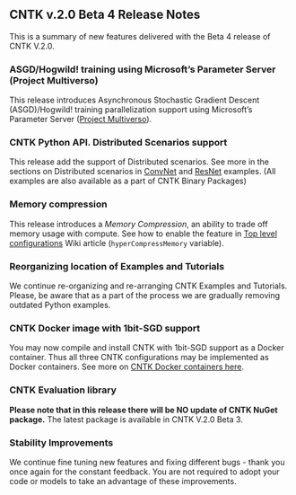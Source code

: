 ## CNTK v.2.0 Beta 4 Release Notes

This is a summary of new features delivered with the Beta 4 release of CNTK V.2.0.

### ASGD/Hogwild! training using Microsoft’s Parameter Server (Project Multiverso)

This release introduces Asynchronous Stochastic Gradient Descent (ASGD)/Hogwild! training parallelization support using Microsoft’s Parameter Server ([Project Multiverso](https://github.com/Microsoft/multiverso)).

### CNTK Python API. Distributed Scenarios support

This release add the support of Distributed scenarios. See more in the sections on Distributed scenarios in [ConvNet](https://github.com/Microsoft/CNTK/blob/master/Examples/Image/Classification/ConvNet/Python/README.md) and [ResNet](https://github.com/Microsoft/CNTK/blob/master/Examples/Image/Classification/ResNet/Python/README.md) examples. (All examples are also available as a part of CNTK Binary Packages)

### Memory compression

This release introduces a *Memory Compression*, an ability to trade off memory usage with compute. See how to enable the feature in [Top level configurations](https://github.com/Microsoft/CNTK/wiki/Top-level-configurations#forcedeterministicalgorithms) Wiki article (```hyperCompressMemory``` variable).

### Reorganizing location of Examples and Tutorials

We continue re-organizing and re-arranging CNTK Examples and Tutorials. Please, be aware that as a part of the process we are gradually removing outdated Python examples.

### CNTK Docker image with 1bit-SGD support

You may now compile and install CNTK with 1bit-SGD support as a Docker container. Thus all three CNTK configurations may be implemented as Docker containers. See more on [CNTK Docker containers here](https://github.com/Microsoft/CNTK/blob/master/Tools/docker/README.md). 

### CNTK Evaluation library

**Please note that in this release there will be NO update of CNTK NuGet package.** The latest package is available in CNTK V.2.0 Beta 3.


### Stability Improvements

We continue fine tuning new features and fixing different bugs - thank you once again for the constant feedback. You are not required to adopt your code or models to take an advantage of these improvements.